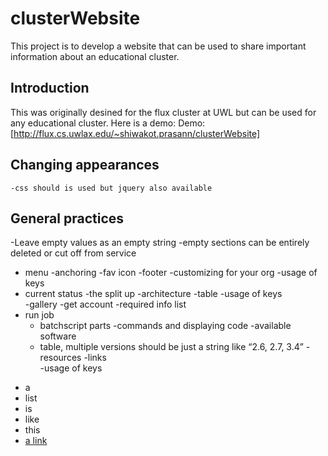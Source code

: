 # clusterWebsite

This project is to develop a website that can be used to 
share important information about an educational cluster.

## Introduction
This was originally desined for the flux cluster at UWL but can be used for any educational cluster. Here is a demo:
 Demo:[http://flux.cs.uwlax.edu/~shiwakot.prasann/clusterWebsite]
    
    
## Changing appearances
    -css should is used but jquery also available

## General practices
-Leave empty values as an empty string
-empty sections can be entirely deleted or cut off from service

- menu
-anchoring
-fav icon
-footer
-customizing for your org
-usage of keys
- current status
-the split up
-architecture
    -table
-usage of keys    
    -gallery
-get account
    -required info list
- run job
    - batchscript parts
    -commands and displaying code
-available software
    - table, multiple versions should be just a string like “2.6, 2.7, 3.4”
-resources
    -links    
    -usage of keys
* a
* list
* is
* like
* this
* [a link](http://www.uwlax.edu)


